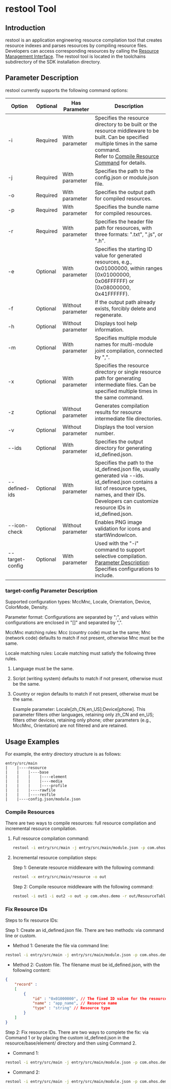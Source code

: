 # restool Tool

## Introduction

restool is an application engineering resource compilation tool that creates resource indexes and parses resources by compiling resource files. Developers can access corresponding resources by calling the [Resource Management Interface](../../../API_Reference/source_en/LocalizationKit/cj-apis-resource_manager.md). The restool tool is located in the toolchains subdirectory of the SDK installation directory.

## Parameter Description

restool currently supports the following command options:

| Option | Optional | Has Parameter | Description |
| -------- | -------- | -------- | -------- |
| -i | Required | With parameter | Specifies the resource directory to be built or the resource middleware to be built. Can be specified multiple times in the same command.<br>Refer to [Compile Resource Command](#compile-resources) for details. |
| -j | Required | With parameter | Specifies the path to the config.json or module.json file. |
| -o | Required | With parameter | Specifies the output path for compiled resources. |
| -p | Required | With parameter | Specifies the bundle name for compiled resources. |
| -r | Required | With parameter | Specifies the header file path for resources, with three formats: ".txt", ".js", or ".h". |
| -e | Optional | With parameter | Specifies the starting ID value for generated resources, e.g., 0x01000000, within ranges [0x01000000, 0x06FFFFFF) or [0x08000000, 0x41FFFFFF). |
| -f | Optional | Without parameter | If the output path already exists, forcibly delete and regenerate. |
| -h | Optional | Without parameter | Displays tool help information. |
| -m | Optional | With parameter | Specifies multiple module names for multi-module joint compilation, connected by ",". |
| -x | Optional | With parameter | Specifies the resource directory or single resource path for generating intermediate files. Can be specified multiple times in the same command. |
| -z | Optional | Without parameter | Generates compilation results for resource intermediate file directories. |
| -v | Optional | Without parameter | Displays the tool version number. |
| --ids | Optional | With parameter | Specifies the output directory for generating id_defined.json. |
| --defined-ids | Optional | With parameter | Specifies the path to the id_defined.json file, usually generated via --ids.<br>id_defined.json contains a list of resource types, names, and their IDs.<br>Developers can customize resource IDs in id_defined.json. |
| --icon-check | Optional | Without parameter | Enables PNG image validation for icons and startWindowIcon. |
| --target-config | Optional | With parameter | Used with the "-i" command to support selective compilation.<br>[Parameter Description](#target-config-parameter-description): Specifies configurations to include. |

### target-config Parameter Description

Supported configuration types: MccMnc, Locale, Orientation, Device, ColorMode, Density.

Parameter format: Configurations are separated by ";", and values within configurations are enclosed in "[]" and separated by ",".

MccMnc matching rules: Mcc (country code) must be the same; Mnc (network code) defaults to match if not present, otherwise Mnc must be the same.

Locale matching rules: Locale matching must satisfy the following three rules.

1. Language must be the same.
2. Script (writing system) defaults to match if not present, otherwise must be the same.
3. Country or region defaults to match if not present, otherwise must be the same.

    Example parameter: Locale[zh_CN,en_US];Device[phone]. This parameter filters other languages, retaining only zh_CN and en_US; filters other devices, retaining only phone; other parameters (e.g., MccMnc, Orientation) are not filtered and are retained.

## Usage Examples

For example, the entry directory structure is as follows:

```text
entry/src/main
|    |----resource
|    |    |----base
|    |    |    |----element
|    |    |    |----media
|    |    |    |----profile
|    |    |----rawfile
|    |    |----resfile
|    |----config.json/module.json
```

### Compile Resources

There are two ways to compile resources: full resource compilation and incremental resource compilation.

1. Full resource compilation command:

    ```bash
    restool -i entry/src/main -j entry/src/main/module.json -p com.ohos.demo -o out -r out/ResourceTable.txt -f
    ```

2. Incremental resource compilation steps:

    Step 1: Generate resource middleware with the following command:

    ```bash
    restool -x entry/src/main/resource -o out
    ```

    Step 2: Compile resource middleware with the following command:

    ```bash
    restool -i out1 -i out2 -o out -p com.ohos.demo -r out/ResourceTable.txt -j entry/src/main/module.json -f -z
    ```

### Fix Resource IDs

Steps to fix resource IDs:

Step 1: Create an id_defined.json file. There are two methods: via command line or custom.

- Method 1: Generate the file via command line:

```bash
restool -i entry/src/main -j entry/src/main/module.json -p com.ohos.demo -o out -r out/ResourceTable.txt --ids out -f
```

- Method 2: Custom file. The filename must be id_defined.json, with the following content:

```json
{
    "record" :
    [
        {
            "id" : "0x01000000", // The fixed ID value for the resource
            "name" : "app_name", // Resource name
            "type" : "string" // Resource type
        }
    ]
}
```

Step 2: Fix resource IDs. There are two ways to complete the fix: via Command 1 or by placing the custom id_defined.json in the resource/base/element/ directory and then using Command 2.

- Command 1:

```bash
restool -i entry/src/main -j entry/src/main/module.json -p com.ohos.demo -o out1 -r out1/ResourceTable.txt --defined-ids out/id_defined.json -f
```

- Command 2:

```bash
restool -i entry/src/main -j entry/src/main/module.json -p com.ohos.demo -o out1 -r out1/ResourceTable.txt -f
```